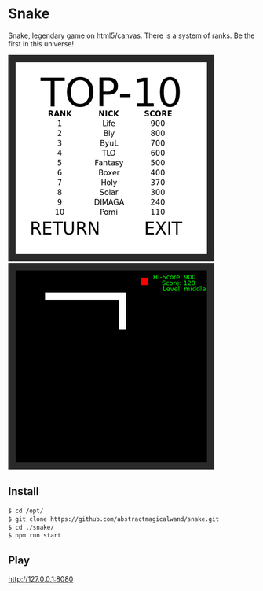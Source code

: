 # Snake
Snake, legendary game on html5/canvas. There is a system of ranks. Be the first in this universe!

![alt text](./screenshot1.png "Screenshot Game 1")
![alt text](./screenshot2.png "Screenshot Game 2")

## Install
```bash
$ cd /opt/
$ git clone https://github.com/abstractmagicalwand/snake.git
$ cd ./snake/
$ npm run start
```

## Play
http://127.0.0.1:8080
